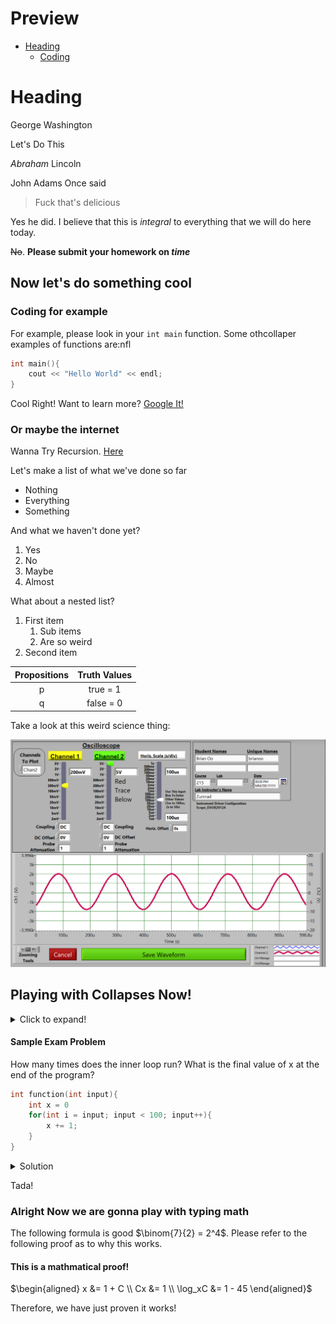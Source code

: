 # Preview
- [Heading](#or-maybe-the-internet)
  - [Coding](#preview)


# Heading
George Washington

Let's Do This

*Abraham* Lincoln

John Adams Once said
> Fuck that's delicious

Yes he did. I believe that this is *integral* to everything that we will do here today.

~~No~~. **Please submit your homework on _time_** 

## Now let's do something cool

### Coding for example

For example, please look in your `int main` function. Some othcollaper examples of functions are:nfl
```C++
int main(){
    cout << "Hello World" << endl;
}
```
Cool Right! Want to learn more? [Google It!](https://google.com)

### Or maybe the internet

Wanna Try Recursion. [Here](test.md)

Let's make a list of what we've done so far
* Nothing
* Everything
* Something



And what we haven't done yet?
1. Yes
2. No
3. Maybe
4. Almost

What about a nested list?
1. First item
   1. Sub items
   2. Are so weird
2. Second item

 Propositions | Truth Values
 :---: | :---:
 p | true = 1
 q | false = 0

Take a look at this weird science thing:

 ![Weird Science Thingy](collpitts.png)

 ## Playing with Collapses Now!

<details>
    <summary>Click to expand!</summary>

woah this stuff is hidden how is this possible woaH
</details>

#### Sample Exam Problem
How many times does the inner loop run? What is the final value of x at the end of the program?
```C++
int function(int input){
    int x = 0
    for(int i = input; input < 100; input++){
        x += 1;
    }
}
```
<details>
    <summary>Solution</summary>

The loop runs 100 - `input` times and the `x` has the same value as input.
</details>

Tada!

### Alright Now we are gonna play with typing math
The following formula is good $\binom{7}{2} = 2^4$. Please refer to the following proof as to why this works. 

#### This is a mathmatical proof!
$\begin{aligned}
    x &= 1 + C \\
    Cx &= 1 \\
    \log_xC &= 1 - 45
\end{aligned}$

Therefore, we have just proven it works!
